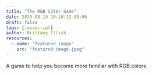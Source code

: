 ```yaml
---
title: "The RGB Color Game"
date: 2019-08-19 20:10:12-08:00
draft: false
tags: [javascript]
author: Brittany Ellich
resources:
  - name: "featured-image"
    src: "featured-image.jpeg"
---
```


A game to help you become more familiar with RGB colors
